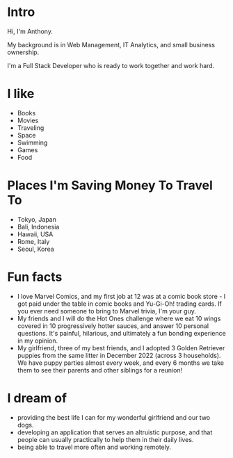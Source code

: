 
# Intro

<p>Hi, I'm Anthony.</p>
<p>My background is in Web Management, IT Analytics, and small business ownership.</p>
<p>I'm a Full Stack Developer who is ready to work together and work hard.</p>

# I like

- Books
- Movies
- Traveling
- Space
- Swimming
- Games
- Food

# Places I'm Saving Money To Travel To 

- Tokyo, Japan
- Bali, Indonesia
- Hawaii, USA
- Rome, Italy
- Seoul, Korea


# Fun facts

- I love Marvel Comics, and my first job at 12 was at a comic book store - I got paid under the table in comic books and Yu-Gi-Oh! trading cards.  If you ever need someone to bring to Marvel trivia, I'm your guy.
- My friends and I will do the Hot Ones challenge where we eat 10 wings covered in 10 progressively hotter sauces, and answer 10 personal questions.  It's painful, hilarious, and ultimately a fun bonding experience in my opinion.
- My girlfriend, three of my best friends, and I adopted 3 Golden Retriever puppies from the same litter in December 2022 (across 3 households).  We have puppy parties almost every week, and every 6 months we take them to see their parents and other siblings for a reunion! 

# I dream of

- providing the best life I can for my wonderful girlfriend and our two dogs.
- developing an application that serves an altruistic purpose, and that people can usually practically to help them in their daily lives.
- being able to travel more often and working remotely.
